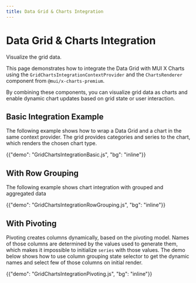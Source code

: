 ```yaml
---
title: Data Grid & Charts Integration
---
```


# Data Grid & Charts Integration [<span class="plan-premium"></span>](/x/introduction/licensing/#premium-plan 'Premium plan')

<p class="description">Visualize the grid data.</p>

This page demonstrates how to integrate the Data Grid with MUI X Charts using the `GridChartsIntegrationContextProvider` and the `ChartsRenderer` component from `@mui/x-charts-premium`.

By combining these components, you can visualize grid data as charts and enable dynamic chart updates based on grid state or user interaction.

## Basic Integration Example

The following example shows how to wrap a Data Grid and a chart in the same context provider. The grid provides categories and series to the chart, which renders the chosen chart type.

{{"demo": "GridChartsIntegrationBasic.js", "bg": "inline"}}

## With Row Grouping

The following example shows chart integration with grouped and aggregated data

{{"demo": "GridChartsIntegrationRowGrouping.js", "bg": "inline"}}

## With Pivoting

Pivoting creates columns dynamically, based on the pivoting model.
Names of those columns are determined by the values used to generate them, which makes it impossible to initialize `series` with those values.
The demo below shows how to use column grouping state selector to get the dynamic names and select few of those columns on initial render.

{{"demo": "GridChartsIntegrationPivoting.js", "bg": "inline"}}
